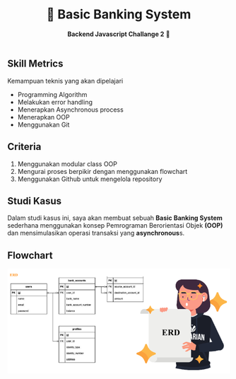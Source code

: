 <div align="center">
  <h1>📕 Basic Banking System</h1>
  <strong>Backend Javascript Challange 2</strong> 🥳
</div>
<br>

## Skill Metrics

Kemampuan teknis yang akan dipelajari

- Programming Algorithm
- Melakukan error handling
- Menerapkan Asynchronous process
- Menerapkan OOP
- Menggunakan Git

## Criteria

1. Menggunakan modular class OOP
2. Mengurai proses berpikir dengan menggunakan flowchart
3. Menggunakan Github untuk mengelola repository

## Studi Kasus

Dalam studi kasus ini, saya akan membuat sebuah **Basic Banking System** sederhana menggunakan konsep Pemrograman Berorientasi Objek **(OOP)** dan mensimulasikan operasi transaksi yang **asynchronous**s.

## Flowchart

<img src="images/erd_challange04.png" >
